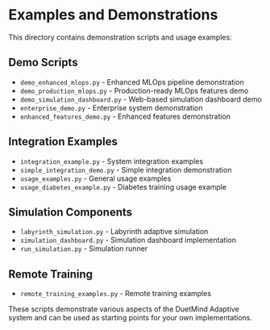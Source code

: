 # Examples and Demonstrations

This directory contains demonstration scripts and usage examples:

## Demo Scripts
- `demo_enhanced_mlops.py` - Enhanced MLOps pipeline demonstration
- `demo_production_mlops.py` - Production-ready MLOps features demo
- `demo_simulation_dashboard.py` - Web-based simulation dashboard demo
- `enterprise_demo.py` - Enterprise system demonstration
- `enhanced_features_demo.py` - Enhanced features demonstration

## Integration Examples
- `integration_example.py` - System integration examples
- `simple_integration_demo.py` - Simple integration demonstration
- `usage_examples.py` - General usage examples
- `usage_diabetes_example.py` - Diabetes training usage example

## Simulation Components
- `labyrinth_simulation.py` - Labyrinth adaptive simulation
- `simulation_dashboard.py` - Simulation dashboard implementation
- `run_simulation.py` - Simulation runner

## Remote Training
- `remote_training_examples.py` - Remote training examples

These scripts demonstrate various aspects of the DuetMind Adaptive system and can be used as starting points for your own implementations.